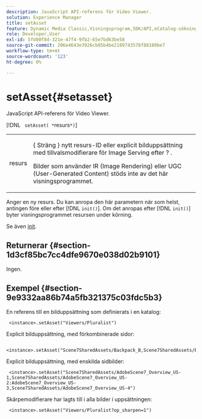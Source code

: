 ```yaml
---
description: JavaScript API-referens för Video Viewer.
solution: Experience Manager
title: setAsset
feature: Dynamic Media Classic,Visningsprogram,SDK/API,eCatalog-sökning
role: Developer,User
exl-id: 5fd80f8d-321e-47f4-9fb2-65e7bd63be58
source-git-commit: 206e4643e3926cb85b4be2189743578f88180be7
workflow-type: tm+mt
source-wordcount: '123'
ht-degree: 0%

---
```


# setAsset{#setasset}

JavaScript API-referens för Video Viewer.

[!DNL ` setAsset( *`resurs`*)`]

<table id="table_896DFF34A68A403DB93A6D597461A573"> 
 <tbody> 
  <tr> 
   <td colname="col1"> <p> <span class="codeph"> <span class="varname"> resurs  </span> </span> </p> </td> 
   <td colname="col2"> <p>{ <span class="codeph"> Sträng </span>} nytt resurs-ID eller explicit bilduppsättning med tillvalsmodifierare för Image Serving efter <span class="codeph">? </span>. </p> <p> Bilder som använder IR (Image Rendering) eller UGC (User-Generated Content) stöds inte av det här visningsprogrammet. </p> </td> 
  </tr> 
 </tbody> 
</table>

Anger en ny resurs. Du kan anropa den här parametern när som helst, antingen före eller efter [!DNL `init()`]. Om det anropas efter [!DNL `init()`] byter visningsprogrammet resursen under körning.

Se även [init](../../../c-html5-s7-aem-asset-viewers/c-html5-20-ecatalog-viewer-about/c-html5-20-ecatalog-viewer-javascriptapiref/r-html5-ecatalog-viewer-20-javascriptapiref-init.md#reference-aee94dd92a28410784f7a1792e28683b).

## Returnerar {#section-1d3cf85bc7cc4dfe9670e038d02b9101}

Ingen.

## Exempel {#section-9e9332aa86b74a5fb321375c03fdc5b3}

En referens till en bilduppsättning som definierats i en katalog:

```
 <instance>.setAsset("Viewers/Pluralist")
```

Explicit bilduppsättning, med förkombinerade sidor:

```
 <instance>.setAsset("Scene7SharedAssets/Backpack_B,Scene7SharedAssets/Backpack_C,Scene7SharedAssets/Backpack_H,Scene7SharedAssets/Backpack_J")
```

Explicit bilduppsättning, med enskilda sidbilder:

```
 <instance>.setAsset("Scene7SharedAssets/AdobeScene7_Overview_US-1,Scene7SharedAssets/AdobeScene7_Overview_US-2:AdobeScene7_Overview_US-3,Scene7SharedAssets/AdobeScene7_Overview_US-4")
```

Skärpemodifierare har lagts till i alla bilder i uppsättningen:

```
 <instance>.setAsset("Viewers/Pluralist?op_sharpen=1")
```
